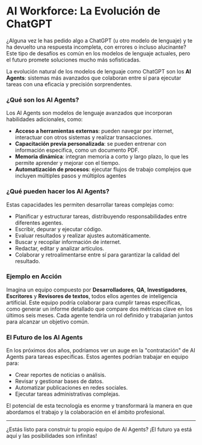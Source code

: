 # AI Workforce: La Evolución de ChatGPT

¿Alguna vez le has pedido algo a ChatGPT (u otro modelo de lenguaje) y te ha devuelto una respuesta incompleta, con errores o incluso alucinante? Este tipo de desafíos es común en los modelos de lenguaje actuales, pero el futuro promete soluciones mucho más sofisticadas.

La evolución natural de los modelos de lenguaje como ChatGPT son los **AI Agents**: sistemas más avanzados que colaboran entre sí para ejecutar tareas con una eficacia y precisión sorprendentes.

### ¿Qué son los AI Agents?

Los AI Agents son modelos de lenguaje avanzados que incorporan habilidades adicionales, como:

- **Acceso a herramientas externas**: pueden navegar por internet, interactuar con otros sistemas y realizar transacciones.
- **Capacitación previa personalizada**: se pueden entrenar con información específica, como un documento PDF.
- **Memoria dinámica**: integran memoria a corto y largo plazo, lo que les permite aprender y mejorar con el tiempo.
- **Automatización de procesos**: ejecutar flujos de trabajo complejos que incluyen múltiples pasos y múltiplos agentes

### ¿Qué pueden hacer los AI Agents?

Estas capacidades les permiten desarrollar tareas complejas como:

- Planificar y estructurar tareas, distribuyendo responsabilidades entre diferentes agentes.
- Escribir, depurar y ejecutar código.
- Evaluar resultados y realizar ajustes automáticamente.
- Buscar y recopilar información de internet.
- Redactar, editar y analizar artículos.
- Colaborar y retroalimentarse entre sí para garantizar la calidad del resultado.

### Ejemplo en Acción

Imagina un equipo compuesto por **Desarrolladores**, **QA**, **Investigadores**, **Escritores** y **Revisores de textos**, todos ellos agentes de inteligencia artificial. Este equipo podría colaborar para cumplir tareas específicas, como generar un informe detallado que compare dos métricas clave en los últimos seis meses. Cada agente tendría un rol definido y trabajarían juntos para alcanzar un objetivo común.

### El Futuro de los AI Agents

En los próximos dos años, podríamos ver un auge en la "contratación" de AI Agents para tareas específicas. Estos agentes podrían trabajar en equipo para:

- Crear reportes de noticias o análisis.
- Revisar y gestionar bases de datos.
- Automatizar publicaciones en redes sociales.
- Ejecutar tareas administrativas complejas.

El potencial de esta tecnología es enorme y transformará la manera en que abordamos el trabajo y la colaboración en el ámbito profesional.

---

¿Estás listo para construir tu propio equipo de AI Agents? ¡El futuro ya está aquí y las posibilidades son infinitas!
